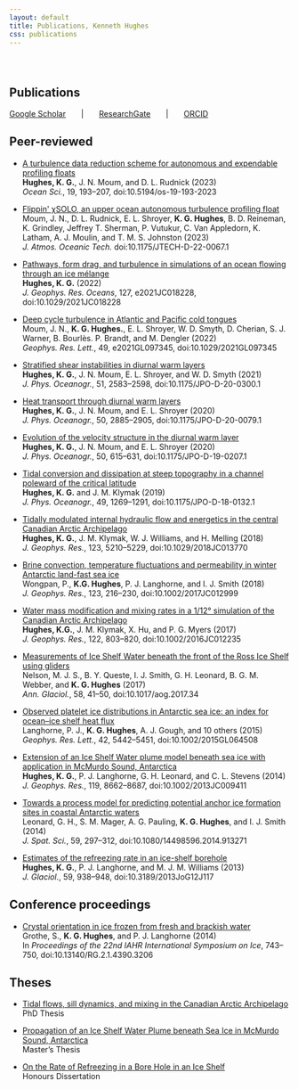 ```yaml
---
layout: default
title: Publications, Kenneth Hughes
css: publications
---
```

######  

## Publications

[Google Scholar][gs] &nbsp; &nbsp; &nbsp; &#124; &nbsp; &nbsp; &nbsp; [ResearchGate][rg] &nbsp; &nbsp; &nbsp; &#124; &nbsp; &nbsp; &nbsp; [ORCID][oi]

## Peer-reviewed

* [A turbulence data reduction scheme for autonomous and expendable profiling floats][pr15]  
__Hughes, K. G.__, J. N. Moum, and D. L. Rudnick  (2023)  
*Ocean Sci.*, 19, 193–207, doi:10.5194/os-19-193-2023

* [Flippin' χSOLO, an upper ocean autonomous turbulence profiling float][pr16]  
Moum, J. N., D. L. Rudnick, E. L. Shroyer, __K. G. Hughes__, B. D. Reineman, K. Grindley, Jeffrey T. Sherman, P. Vutukur, C. Van Appledorn, K. Latham, A. J. Moulin, and T. M. S. Johnston (2023)  
*J. Atmos. Oceanic Tech.* doi:10.1175/JTECH-D-22-0067.1

* [Pathways, form drag, and turbulence in simulations of an ocean flowing through an ice mélange][pr14]  
__Hughes, K. G.__ (2022)  
*J. Geophys. Res. Oceans*, 127, e2021JC018228, doi:10.1029/2021JC018228

* [Deep cycle turbulence in Atlantic and Pacific cold tongues][pr13]  
Moum, J. N., __K. G. Hughes.__, E. L. Shroyer, W. D. Smyth, D. Cherian, S. J. Warner, B. Bourlès. P. Brandt, and M. Dengler (2022)  
*Geophys. Res. Lett.*, 49, e2021GL097345, doi:10.1029/2021GL097345

* [Stratified shear instabilities in diurnal warm layers][pr12]  
__Hughes, K. G.__, J. N. Moum, E. L. Shroyer, and W. D. Smyth (2021)  
*J. Phys. Oceanogr.*, 51, 2583–2598, doi:10.1175/JPO-D-20-0300.1

* [Heat transport through diurnal warm layers][pr11]  
__Hughes, K. G.__, J. N. Moum, and E. L. Shroyer (2020)  
*J. Phys. Oceanogr.*, 50, 2885–2905, doi:10.1175/JPO-D-20-0079.1

* [Evolution of the velocity structure in the diurnal warm layer][pr10]  
__Hughes, K. G.__, J. N. Moum, and E. L. Shroyer (2020)  
*J. Phys. Oceanogr.*, 50, 615–631, doi:10.1175/JPO-D-19-0207.1

* [Tidal conversion and dissipation at steep topography in a channel poleward of the critical latitude][pr9]  
__Hughes, K. G.__ and J. M. Klymak (2019)  
*J. Phys. Oceanogr.*, 49, 1269–1291, doi:10.1175/JPO-D-18-0132.1

* [Tidally modulated internal hydraulic flow and energetics in the central Canadian Arctic Archipelago][pr8]  
__Hughes, K. G.__, J. M. Klymak, W. J. Williams, and H. Melling (2018)  
*J. Geophys. Res.*, 123, 5210–5229, doi:10.1029/2018JC013770

* [Brine convection, temperature fluctuations and permeability in winter Antarctic land-fast sea ice][pr7]  
Wongpan, P., __K.G. Hughes__, P. J. Langhorne, and I. J. Smith (2018)  
*J. Geophys. Res.*, 123, 216–230, doi:10.1002/2017JC012999

* [Water mass modification and mixing rates in a 1/12° simulation of the Canadian Arctic Archipelago][pr5]  
__Hughes, K.G.__, J. M. Klymak, X. Hu, and P. G. Myers (2017)  
*J. Geophys. Res.*, 122, 803–820, doi:10.1002/2016JC012235

* [Measurements of Ice Shelf Water beneath the front of the Ross Ice Shelf using gliders][pr6]  
Nelson, M. J. S., B. Y. Queste, I. J. Smith, G. H. Leonard, B. G. M. Webber, and __K. G. Hughes__ (2017)  
*Ann. Glaciol.*, 58, 41–50, doi:10.1017/aog.2017.34

* [Observed platelet ice distributions in Antarctic sea ice: an index for ocean–ice shelf heat flux][pr2]  
Langhorne, P. J., __K. G. Hughes__, A. J. Gough, and 10 others (2015)  
*Geophys. Res. Lett.*, 42, 5442–5451, doi:10.1002/2015GL064508

* [Extension of an Ice Shelf Water plume model beneath sea ice with application in McMurdo Sound, Antarctica][pr4]  
__Hughes, K. G.__, P. J. Langhorne, G. H. Leonard, and C. L. Stevens (2014)  
*J. Geophys. Res.*, 119, 8662–8687, doi:10.1002/2013JC009411

* [Towards a process model for predicting potential anchor ice formation sites in coastal Antarctic waters][pr1]  
Leonard, G. H., S. M. Mager, A. G. Pauling, __K. G. Hughes__, and I. J. Smith (2014)  
*J. Spat. Sci.*, 59, 297–312, doi:10.1080/14498596.2014.913271

* [Estimates of the refreezing rate in an ice-shelf borehole][pr3]  
__Hughes, K. G.__, P. J. Langhorne, and M. J. M. Williams (2013)  
*J. Glaciol.*, 59, 938–948, doi:10.3189/2013JoG12J117

## Conference proceedings

* [Crystal orientation in ice frozen from fresh and brackish water][cp1]  
Grothe, S., __K. G. Hughes__, and P. J. Langhorne (2014)  
In *Proceedings of the 22nd IAHR International Symposium on Ice*, 743–750, doi:10.13140/RG.2.1.4390.3206

## Theses

* [Tidal flows, sill dynamics, and mixing in the Canadian Arctic Archipelago][phd]  
PhD Thesis

* [Propagation of an Ice Shelf Water Plume beneath Sea Ice in McMurdo Sound, Antarctica][mt]  
Master’s Thesis

* [On the Rate of Refreezing in a Bore Hole in an Ice Shelf][ht]  
Honours Dissertation

[phd]: https://dspace.library.uvic.ca//handle/1828/10367
[oi]: http://orcid.org/0000-0001-5066-3310
[rg]: https://www.researchgate.net/profile/Kenneth_Hughes2
[gs]: https://scholar.google.ca/citations?hl=en&user=hi2Jk_0AAAAJ&view_op=list_works&gmla=AJsN-F4Zdrx9Pf-PPqjz6hrH-DheV_vXiMWX3S7tEtSkmvBg_8eGJ2SgiEqMtRP6Mb6ypgid5nG3qMSTEawch62wteDpnvaeOO0VaHGLMWMILMeUpYThUhuF9rPxErjMWzQge1QX58hN
[pr16]: https://doi.org/10.1175/JTECH-D-22-0067.1
[pr15]: https://doi.org/10.5194/os-19-193-2023
[pr14]: https://doi.org/10.1029/2021JC018228
[pr13]: https://doi.org/10.1029/2021GL097345
[pr12]: https://doi.org/10.1175/JPO-D-20-0300.1
[pr11]: https://doi.org/10.1175/JPO-D-20-0079.1
[pr10]: http://dx.doi.org/10.1175/JPO-D-19-0207.1
[pr9]: http://dx.doi.org/10.1175/JPO-D-18-0132.1
[pr8]: http://dx.doi.org/doi:10.1029/2018JC013770
[pr7]: http://dx.doi.org/doi:10.1002/2017JC012999
[pr6]: http://dx.doi.org/10.1017/aog.2017.34
[pr5]: http://dx.doi.org/10.1002/2016JC012235
[pr4]: http://dx.doi.org/10.1002/2013JC009411
[pr3]: http://dx.doi.org/10.3189/2013JoG12J117
[pr2]: http://dx.doi.org/10.1002/2015GL064508
[pr1]: http://dx.doi.org/10.1080/14498596.2014.913271
[cp1]: http://dx.doi.org/10.13140/RG.2.1.4390.3206
[mt]: http://hdl.handle.net/10523/4325
[ht]: /docs/Ken%20Hughes%20Honours%20Dissertation.pdf
